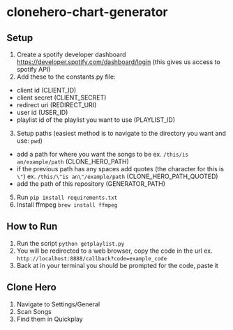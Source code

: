 # clonehero-chart-generator
## Setup
1. Create a spotify developer dashboard https://developer.spotify.com/dashboard/login (this gives us access to spotify API)
2. Add these to the constants.py file:
  - client id (CLIENT_ID)
  - client secret (CLIENT_SECRET)
  - redirect uri (REDIRECT_URI)
  - user id (USER_ID)
  - playlist id of the playlist you want to use (PLAYLIST_ID)
3. Setup paths (easiest method is to navigate to the directory you want and use: `pwd`)
  - add a path for where you want the songs to be ex. `/this/is an/example/path` (CLONE_HERO_PATH)
  - if the previous path has any spaces add quotes (the character for this is `\"`) ex. `/this/\"is an\"/example/path` (CLONE_HERO_PATH_QUOTED)
  - add the path of this repository (GENERATOR_PATH)
5. Run `pip install requirements.txt`
6. Install ffmpeg `brew install ffmpeg`

## How to Run
1. Run the script `python getplaylist.py`
2. You will be redirected to a web browser, copy the code in the url ex. `http://localhost:8888/callback?code=example_code`
3. Back at in your terminal you should be prompted for the code, paste it

## Clone Hero
1. Navigate to Settings/General
2. Scan Songs
3. Find them in Quickplay
